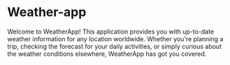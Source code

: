 # Weather-app

Welcome to WeatherApp! 
This application provides you with up-to-date weather information for any location worldwide. 
Whether you're planning a trip, checking the forecast for your daily activities, or simply curious about the weather conditions elsewhere, WeatherApp has got you covered.
